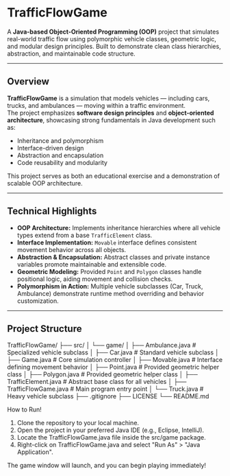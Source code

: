 # TrafficFlowGame

A **Java-based Object-Oriented Programming (OOP)** project that simulates real-world traffic flow using polymorphic vehicle classes, geometric logic, and modular design principles. Built to demonstrate clean class hierarchies, abstraction, and maintainable code structure.

---

## Overview

**TrafficFlowGame** is a simulation that models vehicles — including cars, trucks, and ambulances — moving within a traffic environment.  
The project emphasizes **software design principles** and **object-oriented architecture**, showcasing strong fundamentals in Java development such as:

- Inheritance and polymorphism  
- Interface-driven design  
- Abstraction and encapsulation  
- Code reusability and modularity  

This project serves as both an educational exercise and a demonstration of scalable OOP architecture.

---

## Technical Highlights

- **OOP Architecture:** Implements inheritance hierarchies where all vehicle types extend from a base `TrafficElement` class.  
- **Interface Implementation:** `Movable` interface defines consistent movement behavior across all objects.  
- **Abstraction & Encapsulation:** Abstract classes and private instance variables promote maintainable and extensible code.  
- **Geometric Modeling:** Provided `Point` and `Polygon` classes handle positional logic, aiding movement and collision checks.  
- **Polymorphism in Action:** Multiple vehicle subclasses (Car, Truck, Ambulance) demonstrate runtime method overriding and behavior customization.  

---

## Project Structure

TrafficFlowGame/
├── src/
│ └── game/
│ ├── Ambulance.java # Specialized vehicle subclass
│ ├── Car.java # Standard vehicle subclass
│ ├── Game.java # Core simulation controller
│ ├── Movable.java # Interface defining movement behavior
│ ├── Point.java # Provided geometric helper class
│ ├── Polygon.java # Provided geometric helper class
│ ├── TrafficElement.java # Abstract base class for all vehicles
│ ├── TrafficFlowGame.java # Main program entry point
│ └── Truck.java # Heavy vehicle subclass
├── .gitignore
├── LICENSE
└── README.md

How to Run!

1. Clone the repository to your local machine.
2. Open the project in your preferred Java IDE (e.g., Eclipse, IntelliJ).
3. Locate the TrafficFlowGame.java file inside the src/game package.
4. Right-click on TrafficFlowGame.java and select "Run As" > "Java Application".

The game window will launch, and you can begin playing immediately!
